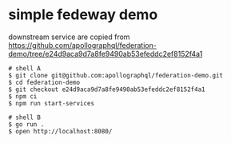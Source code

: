 # simple fedeway demo

downstream service are copied from https://github.com/apollographql/federation-demo/tree/e24d9aca9d7a8fe9490ab53efeddc2ef8152f4a1

```shell
# shell A
$ git clone git@github.com:apollographql/federation-demo.git
$ cd federation-demo
$ git checkout e24d9aca9d7a8fe9490ab53efeddc2ef8152f4a1
$ npm ci
$ npm run start-services

# shell B
$ go run .
$ open http://localhost:8080/
```
